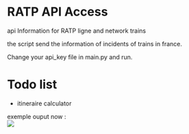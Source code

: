 # RATP API Access  
api Information for RATP ligne and network trains

the script send the information of incidents of trains in france.

Change your api_key file in main.py and run.

# Todo list
- itineraire calculator


exemple ouput now :  
<img src="https://image.ibb.co/bQhNAo/Capture_du_2018_05_21_20_29_55.png"/>

